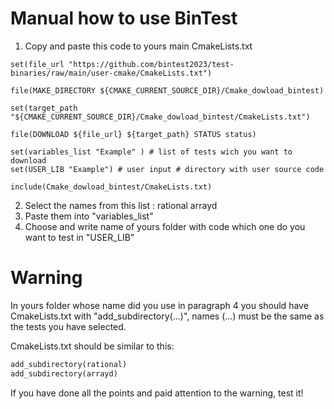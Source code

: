 # Manual how to use BinTest

1) Copy and paste this code to yours main CmakeLists.txt

```
set(file_url "https://github.com/bintest2023/test-binaries/raw/main/user-cmake/CmakeLists.txt")

file(MAKE_DIRECTORY ${CMAKE_CURRENT_SOURCE_DIR}/Cmake_dowload_bintest)

set(target_path "${CMAKE_CURRENT_SOURCE_DIR}/Cmake_dowload_bintest/CmakeLists.txt")

file(DOWNLOAD ${file_url} ${target_path} STATUS status)

set(variables_list "Example" ) # list of tests wich you want to download 
set(USER_LIB "Example") # user input # directory with user source code

include(Cmake_dowload_bintest/CmakeLists.txt)

```
2) Select the names from this list : rational arrayd
3) Paste them into "variables_list"
4) Choose and write name of yours folder with code which one do you want to test in "USER_LIB"

# Warning

In yours folder whose name did you use in paragraph 4 you should have CmakeLists.txt with "add_subdirectory(...)", names (...) must be the same as the tests you have selected. 

CmakeLists.txt should be similar to this: 
 
```CmakeLists.txt 
add_subdirectory(rational)
add_subdirectory(arrayd)
```

If you have done all the points and paid attention to the warning, test it!



